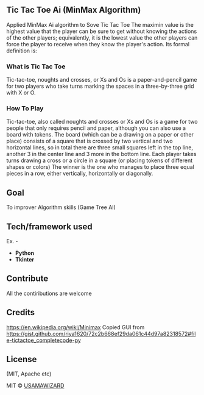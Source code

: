 ## Tic Tac Toe Ai (MinMax Algorithm)
Applied MinMax Ai algorithm to Sove Tic Tac Toe 
The maximin value is the highest value that the player can be sure to get without knowing the actions of the other players; equivalently, it is the lowest value the other players can force the player to receive when they know the player's action. Its formal definition is:

### What is Tic Tac Toe
Tic-tac-toe, noughts and crosses, or Xs and Os is a paper-and-pencil game for two players who take turns marking the spaces in a three-by-three grid with X or O.

### How To Play
Tic-tac-toe, also called noughts and crosses or Xs and Os is a game for two people that only requires pencil and paper, although you can also use a board with tokens.
The board (which can be a drawing on a paper or other place) consists of a square that is crossed by two vertical and two horizontal lines, so in total there are three small squares left in the top line, another 3 in the center line and 3 more in the bottom line.
Each player takes turns drawing a cross or a circle in a square (or placing tokens of different shapes or colors) The winner is the one who manages to place three equal pieces in a row, either vertically, horizontally or diagonally.

## Goal 
To improver Algorithm skills (Game Tree AI)

## Tech/framework used
Ex. -
<ul>
<li><b>Python</b></li>
<li><b>Tkinter</b></li>
</ul>


## Contribute

All the contiributions are welcome

## Credits
https://en.wikipedia.org/wiki/Minimax
Copied GUI from https://gist.github.com/riya1620/72c2b668ef29da061c44d97a82318572#file-tictactoe_completecode-py

## License
(MIT, Apache etc)

MIT © [USAMAWIZARD]()
